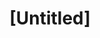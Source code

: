---
pid: lld1
title: "[Untitled]"
location_transcription: Anywhere
coordinates: "[-75.134632737681, 39.969445]"
zipcode: '19125'
gen_neighborhood: River Wards
neighborhood: Fishtown,Kensington
outside_phl: 
age: '24'
age_range: 20-29
instagram: 
image_file_name: lld_1.jpg
proposal_transcription: words hidden in letters
topic: Unknown
topic_summary: '0'
type: Other No Form
keywords_other: 
credit: Tyler Anderson
image_labels: |-
  text here
  metal
  sky me
twitter: 
facebook: 
permalink: "/monuments/lld1/"
layout: item-page
---
